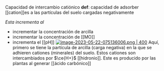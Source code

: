 Capacidad de intercambio catiónico
**def**: capacidad de adsorber [[cation]]es a las partículas del suelo cargadas negativamente

*Esta incrementa al*
- incrementar la concentración de arcilla
- incrementar la concentración de [[MO]]
- incrementa el [[pH]]
[![image-2023-05-22-075136006.png | 400](https://i.postimg.cc/gc54smcc/image-2023-05-22-075136006.png)](https://postimg.cc/8sRhP8rx)
Aquí, primero se tiene la partícula de arcilla (carga negativa) en la que se adhieren cationes (minerales) del suelo. Estos cationes son intercambiados por $\ce{H+}$ [[hidronio]]. Este es producido por las plantas al generar [[ácido carbónico]]
